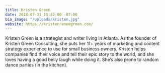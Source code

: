 ```yaml
---
title: Kristen Green
date: 2018-07-31 15:42:00 -07:00
bio_image: "/uploads/kristen.jpg"
website: https://kristenreneegreen.com/
---
```


Kristen Green is a strategist and writer living in Atlanta. As the founder of Kristen Green Consulting, she puts her 11+ years of marketing and content strategy experience to use for small business owners. Kristen helps companies find their voice and tell their epic story to the world, and she loves having a good belly laugh while doing it. She’s also prone to random dance parties (in the kitchen).